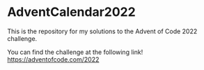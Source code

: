 # AdventCalendar2022

This is the repository for my solutions to the Advent of Code 2022 challenge.

You can find the challenge at the following link! https://adventofcode.com/2022